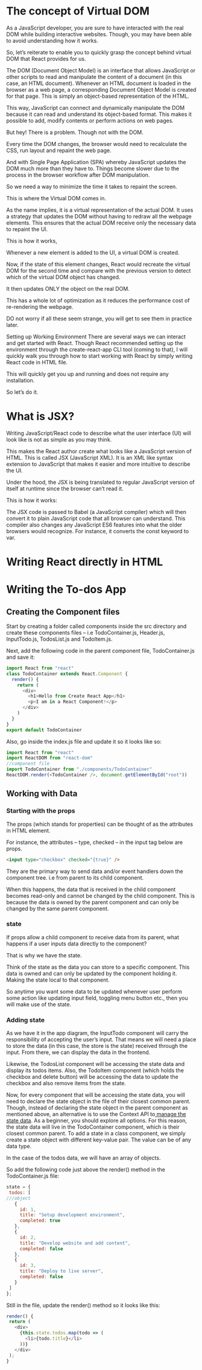 
# The concept of Virtual DOM
As a JavaScript developer, you are sure to have interacted with the real DOM while building interactive websites. Though, you may have been able to avoid understanding how it works.

So, let’s reiterate to enable you to quickly grasp the concept behind virtual DOM that React provides for us.

The DOM (Document Object Model) is an interface that allows JavaScript or other scripts to read and manipulate the content of a document (in this case, an HTML document). Whenever an HTML document is loaded in the browser as a web page, a corresponding Document Object Model is created for that page. This is simply an object-based representation of the HTML.

This way, JavaScript can connect and dynamically manipulate the DOM because it can read and understand its object-based format. This makes it possible to add, modify contents or perform actions on web pages.

But hey! There is a problem. Though not with the DOM.

Every time the DOM changes, the browser would need to recalculate the CSS, run layout and repaint the web page.

And with Single Page Application (SPA) whereby JavaScript updates the DOM much more than they have to. Things become slower due to the process in the browser workflow after DOM manipulation.

So we need a way to minimize the time it takes to repaint the screen.

This is where the Virtual DOM comes in.

As the name implies, it is a virtual representation of the actual DOM. It uses a strategy that updates the DOM without having to redraw all the webpage elements. This ensures that the actual DOM receive only the necessary data to repaint the UI.

This is how it works,

Whenever a new element is added to the UI, a virtual DOM is created.

Now, if the state of this element changes, React would recreate the virtual DOM for the second time and compare with the previous version to detect which of the virtual DOM object has changed.

It then updates ONLY the object on the real DOM.

This has a whole lot of optimization as it reduces the performance cost of re-rendering the webpage.

DO not worry if all these seem strange, you will get to see them in practice later.

Setting up Working Environment
There are several ways we can interact and get started with React. Though React recommended setting up the environment through the create-react-app CLI tool (coming to that), I will quickly walk you through how to start working with React by simply writing React code in HTML file.

This will quickly get you up and running and does not require any installation.

So let’s do it.

# What is JSX?
Writing JavaScript/React code to describe what the user interface (UI) will look like is not as simple as you may think.

This makes the React author create what looks like a JavaScript version of HTML. This is called JSX (JavaScript XML). It is an XML like syntax extension to JavaScript that makes it easier and more intuitive to describe the UI.

Under the hood, the JSX is being translated to regular JavaScript version of itself at runtime since the browser can’t read it.

This is how it works:

The JSX code is passed to Babel (a JavaScript compiler) which will then convert it to plain JavaScript code that all browser can understand. This compiler also changes any JavaScript ES6 features into what the older browsers would recognize. For instance, it converts the const keyword to var.
# Writing React directly in HTML


# Writing the To-dos App
## Creating the Component files

Start by creating a folder called components inside the src directory and create these components files – i.e TodoContainer.js, Header.js, InputTodo.js, TodosList.js and TodoItem.js.

Next, add the following code in the parent component file, TodoContainer.js and save it:
```javascript
import React from "react"
class TodoContainer extends React.Component {
  render() {
    return (
      <div>
        <h1>Hello from Create React App</h1>
        <p>I am in a React Component!</p>
      </div>
    )
  }
}
export default TodoContainer
```
Also, go inside the index.js file and update it so it looks like so:

```javascript
import React from "react"
import ReactDOM from "react-dom"
//component file
import TodoContainer from "./components/TodoContainer"
ReactDOM.render(<TodoContainer />, document.getElementById("root"))
```
## Working with Data

### Starting with the props

The props (which stands for properties) can be thought of as the attributes in HTML element.

For instance, the attributes – type, checked – in the input tag below are props.

```html
<input type="checkbox" checked="{true}" />
```
They are the primary way to send data and/or event handlers down the component tree. i.e from parent to its child component.

When this happens, the data that is received in the child component becomes read-only and cannot be changed by the child component. This is because the data is owned by the parent component and can only be changed by the same parent component.

### state
If props allow a child component to receive data from its parent, what happens if a user inputs data directly to the component?

That is why we have the state.

Think of the state as the data you can store to a specific component. This data is owned and can only be updated by the component holding it. Making the state local to that component.

So anytime you want some data to be updated whenever user perform some action like updating input field, toggling menu button etc., then you will make use of the state.

### Adding state
As we have it in the app diagram, the InputTodo component will carry the responsibility of accepting the user’s input. That means we will need a place to store the data (in this case, the store is the state) received through the input. From there, we can display the data in the frontend.

Likewise, the TodosList component will be accessing the state data and display its todos items. Also, the TodoItem component (which holds the checkbox and delete button) will be accessing the data to update the checkbox and also remove items from the state.

Now, for every component that will be accessing the state data, you will need to declare the state object in the file of their closest common parent.
Though, instead of declaring the state object in the parent component as mentioned above, an alternative is to use the Context API to[ manage the state data](https://ibaslogic.com/blog/react-context-api/). As a beginner, you should explore all options.
For this reason, the state data will live in the TodoContainer component, which is their closest common parent.
To add a state in a class component, we simply create a state object with different key-value pair. The value can be of any data type.

In the case of the todos data, we will have an array of objects.

So add the following code just above the render() method in the TodoContainer.js file:

```javascript
state = {
 todos: [
///object
   {
     id: 1,
     title: "Setup development environment",
     completed: true
   },
   {
     id: 2,
     title: "Develop website and add content",
     completed: false
   },
   {
     id: 3,
     title: "Deploy to live server",
     completed: false
   }
 ]
};
```

Still in the file, update the render() method so it looks like this:
```javascript
render() {
 return (
   <div>
     {this.state.todos.map(todo => (
       <li>{todo.title}</li>
     ))}
   </div>
 );
}
```